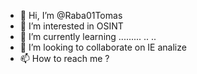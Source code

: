 - 👋 Hi, I’m @Raba01Tomas
- 👀 I’m interested in OSINT
- 🌱 I’m currently learning ......... .. .. 
- 💞️ I’m looking to collaborate on IE analize
- 📫 How to reach me ?

<!---
Raba01Tomas/Raba01Tomas is a ✨ special ✨ repository because its `README.md` (this file) appears on your GitHub profile.
You can click the Preview link to take a look at your changes.
--->

